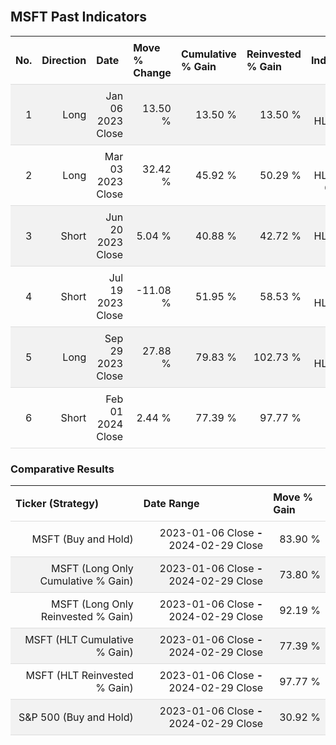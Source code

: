 
<style>
.hits {
            border-collapse: collapse;
            width: 100%;
        }
        .hits th, td {
            padding: 8px;
            border-bottom: 1px solid #ddd;
        }
        
        .hits td {text-align: right;}
        .hits th {text-align: left;}
        
        .hits tr:nth-child(even) {
            background-color: #f2f2f2;
        }
        
        .chartCol {
            width: 50%;
            float: left;
            padding: 20px;
        }  
</style>
    
<br>

## MSFT Past Indicators

<table class="hits">
    <tr>
        <th>No.</th>
        <th>Direction</th>
        <th>Date</th>
        <th>Move % Change</th>
        <th>Cumulative % Gain</th>
        <th>Reinvested % Gain</th>
        <th>Indicator</th>
      </tr>
    <tr>
        <td>1</td>
        <td>Long</td>
        <td>Jan 06 2023 Close</td>
        <td>13.50 %</td>
        <td>13.50 %</td>
        <td>13.50 %</td>
        <td>Long HLT 510</td>
    </tr>
    <tr>
        <td>2</td>
        <td>Long</td>
        <td>Mar 03 2023 Close</td>
        <td>32.42 %</td>
        <td>45.92 %</td>
        <td>50.29 %</td>
        <td>Long HLT 510 GOOG</td>
    </tr>
    <tr>
        <td>3</td>
        <td>Short</td>
        <td>Jun 20 2023 Close</td>
        <td>5.04 %</td>
        <td>40.88 %</td>
        <td>42.72 %</td>
        <td>Short HLT 513 AAPL</td>
    </tr>
    <tr>
        <td>4</td>
        <td>Short</td>
        <td>Jul 19 2023 Close</td>
        <td>-11.08 %</td>
        <td>51.95 %</td>
        <td>58.53 %</td>
        <td>Short HLT 555</td>
    </tr>
    <tr>
        <td>5</td>
        <td>Long</td>
        <td>Sep 29 2023 Close</td>
        <td>27.88 %</td>
        <td>79.83 %</td>
        <td>102.73 %</td>
        <td>Long HLT 508</td>
    </tr>
    <tr>
        <td>6</td>
        <td>Short</td>
        <td>Feb 01 2024 Close</td>
        <td>2.44 %</td>
        <td>77.39 %</td>
        <td>97.77 %</td>
        <td>Short HLT 5305</td>
    </tr>
    
</table>

### Comparative Results

<table class="hits">
    <thead>
        <th>Ticker (Strategy)</th>
        <th>Date Range</th>
        <th>Move % Gain</th>
    </thead>
    <tbody>
        <tr>
            <td>MSFT (Buy and Hold)</td>
            <td>2023-01-06 Close <b>-</b> 2024-02-29 Close</td>
            <td>83.90 %</td>
        </tr>
        <tr>
            <td>MSFT (Long Only Cumulative % Gain)</td>
            <td>2023-01-06 Close <b>-</b> 2024-02-29 Close</td>
            <td>73.80 %</td>
        </tr>
        <tr>
            <td>MSFT (Long Only Reinvested % Gain)</td>
            <td>2023-01-06 Close <b>-</b> 2024-02-29 Close</td>
            <td>92.19 %</td>
        </tr>
        <tr>
            <td>MSFT (HLT Cumulative % Gain)</td>
            <td>2023-01-06 Close <b>-</b> 2024-02-29 Close</td>
            <td>77.39 %</td>
        </tr>
        <tr>
            <td>MSFT (HLT Reinvested % Gain)</td>
            <td>2023-01-06 Close <b>-</b> 2024-02-29 Close</td>
            <td>97.77 %</td>
        </tr>
        <tr>
            <td>S&P 500 (Buy and Hold)</td>
            <td>2023-01-06 Close <b>-</b> 2024-02-29 Close</td>
            <td>30.92 %</td>
        </tr>
    </tbody>
</table>
<br>
<br>